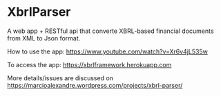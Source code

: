 # XbrlParser
A web app + RESTful api that converte XBRL-based financial documents from XML to Json format.

How to use the app: https://www.youtube.com/watch?v=Xr6v4jL535w

To access the app: https://xbrlframework.herokuapp.com

More details/issues are discussed on https://marcioalexandre.wordpress.com/projects/xbrl-parser/
